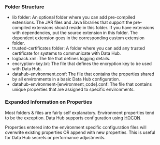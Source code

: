 ### Folder Structure

- lib folder: An optional folder where you can add pre-compiled extensions.  The JAR files and Java libraries that support the pre-compiled extensions should reside in this folder. If you have extensions with dependencies, put the source extension in this folder. The dependent extension goes in the corresponding custom extension folder.
- trusted-certificates folder: A folder where you can add any trusted certificate for systems to communicate with Data Hub.
- logback.xml: The file that defines logging details.
- encryption-key.txt: The file that defines the encryption key to be used with Data Hub.
- datahub-environment.conf: The file that contains the properties shared by all environments in a basic Data Hub configuration.
- datahub-environment-[environment_code].conf: The file that contains unique properties that are assigned to specific environments.

### Expanded Information on Properties

Most folders & files are fairly self explanatory. Environment properties tend to be the exception. Data Hub supports configuration using [HOCON](https://help.sap.com/viewer/50c996852b32456c96d3161a95544cdb/1905/en-US/25550740941d434b8c003347601af0ac.html).

Properties entered into the environment specific configuration files will overwrite existing properties OR append with new properties. This is useful for Data Hub secrets or performance adjustments.